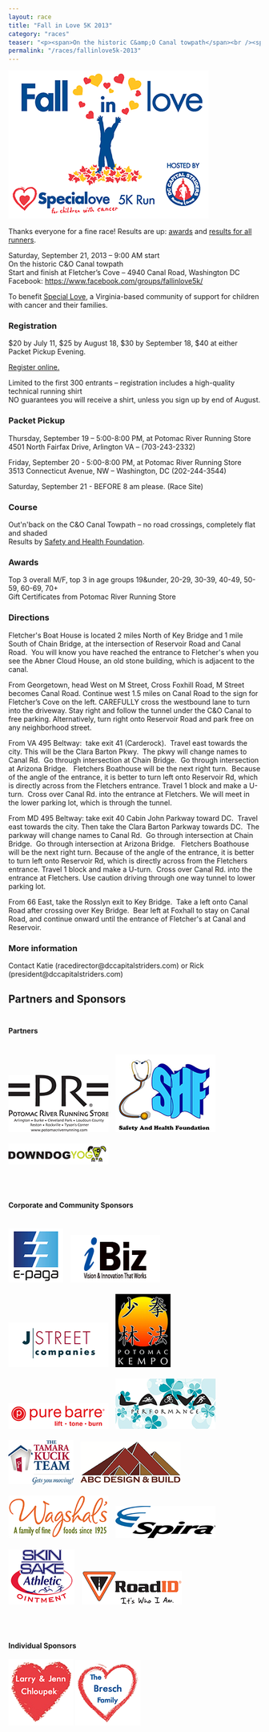 ```yaml
---
layout: race
title: "Fall in Love 5K 2013"
category: "races"
teaser: "<p><span>On the historic C&amp;O Canal towpath</span><br /><span>Start and finish at Fletcher&rsquo;s Cove &ndash; 4940 Canal Road, Washington DC</span></p>"
permalink: "/races/fallinlove5k-2013"
---
```

<p><img src="/media/uploads/fallinlove5k2013.png" alt="race logo" /></p><p>Thanks everyone for a fine race! Results are up: <a href="http://www.safetyandhealthfoundation.org/20130921a.html">awards</a> and <a href="http://www.safetyandhealthfoundation.org/20130921.html">results for all runners</a>.</p><p>Saturday, September 21, 2013 &ndash; 9:00 AM start<br /> On the historic C&amp;O Canal towpath<br /> Start and finish at Fletcher&rsquo;s Cove &ndash; 4940 Canal Road, Washington DC<br /> Facebook: <a href="https://www.facebook.com/groups/fallinlove5k/">https://www.facebook.com/groups/fallinlove5k/</a></p><p>To benefit <a href="http://www.specialove.org">Special Love</a>, a Virginia-based community of support for children with cancer and their families.</p><h3>Registration</h3><p>$20 by July 11, $25 by August 18, $30 by September 18, $40 at either Packet Pickup Evening.</p><p><a href="https://www.raceit.com/Register/?event=21531">Register online.</a></p><p>Limited to the first 300 entrants &ndash; registration includes a high-quality technical running shirt<br />NO guarantees you will receive a shirt, unless you sign up by end of August.</p><h3>Packet Pickup</h3><p>Thursday, September 19 &ndash; 5:00-8:00 PM, at Potomac River Running Store<br /> 4501 North Fairfax Drive, Arlington VA &ndash; (703-243-2332)</p><p>Friday, September 20 - 5:00-8:00 PM, at Potomac River Running Store&nbsp;<br /> 3513 Connecticut Avenue, NW &ndash; Washington, DC (202-244-3544)</p><p>Saturday, September 21 - BEFORE 8 am please. (Race Site)</p><h3>Course</h3><p>Out'n'back on the C&amp;O Canal Towpath &ndash; no road crossings, completely flat and shaded<br /> Results by&nbsp;<a href="http://www.safetyandhealthfoundation.org/">Safety and Health Foundation</a>.</p><h3>Awards</h3><p>Top 3 overall M/F, top 3 in age groups 19&amp;under, 20-29, 30-39, 40-49, 50-59, 60-69, 70+<br /> Gift Certificates from Potomac River Running Store</p><h3>Directions</h3><p><span>Fletcher's Boat House is located 2 miles North of Key Bridge and 1 mile South of Chain Bridge, at the intersection of Reservoir Road and Canal Road. &nbsp;You will know you have reached the entrance to Fletcher's when you see the Abner Cloud House, an old stone building, which is adjacent to the canal.&nbsp;</span></p><p>From Georgetown, head West on M Street, Cross Foxhill Road, M Street becomes Canal Road. Continue west&nbsp;1.5 miles on Canal Road to the sign for Fletcher&rsquo;s Cove on the left. CAREFULLY cross the westbound lane to turn into the driveway. Stay right and follow the tunnel under the C&amp;O Canal to free parking. Alternatively, turn right onto Reservoir Road and park free on any neighborhood street.</p><div class="WordSection1"><p>From VA 495 Beltway: &nbsp;take exit 41 (Carderock). &nbsp;Travel east towards the city. This will be the Clara Barton Pkwy. &nbsp;The pkwy will change names to Canal Rd. &nbsp;Go through intersection at Chain Bridge. &nbsp;Go through intersection at Arizona Bridge.&nbsp; &nbsp;Fletchers Boathouse will be the next right turn. &nbsp;Because of the angle of the entrance, it is better&nbsp;<span>to turn left onto Reservoir Rd, which is directly across from the Fletchers entrance. Travel 1 block and make a U-turn. &nbsp;Cross over Canal Rd. into the entrance at Fletchers. We will meet in the lower parking lot, which is through the tunnel.</span></p></div><p>From MD 495 Beltway: take exit 40 Cabin John Parkway toward DC. &nbsp;Travel east towards the city. Then take the Clara Barton Parkway towards DC. &nbsp;The parkway will change names to Canal Rd. &nbsp;Go through intersection at Chain Bridge. &nbsp;Go through intersection at Arizona Bridge.&nbsp; &nbsp;Fletchers Boathouse will be the next right turn. Because of the angle of the entrance, it is better to turn left onto Reservoir Rd, which is directly across from the Fletchers entrance. Travel 1 block and make a U-turn. &nbsp;Cross over Canal Rd. into the entrance at Fletchers. Use caution driving through one way tunnel to lower parking lot.</p><p>From 66 East, take the Rosslyn exit to Key Bridge. &nbsp;Take a left onto Canal Road after crossing over Key Bridge. &nbsp;Bear left at Foxhall to stay on Canal Road, and continue onward until the entrance of Fletcher's at Canal and Reservoir.</p><h3>More information</h3><p>Contact Katie&nbsp;(racedirector@dccapitalstriders.com) or Rick (president@dccapitalstriders.com)</p><h2 id="sponsors">Partners and Sponsors</h2><h4 style="margin-top: 3em;">Partners</h4><p><a style="border: none; background: none; display: inline-block; margin: 20px 10px 0 0;" href="http://www.potomacriverrunning.com/"><img src="/media/uploads/fallinlove2013/pr.png" alt="PR" /></a> <a style="border: none; background: none; display: inline-block; margin: 20px 10px 0 0;" href="http://safetyandhealthfoundation.org/"><img src="/media/uploads/fallinlove2013/shf.png" alt="Safety and Health Foundation" /></a> <a style="border: none; background: none; display: inline-block; margin: 20px 10px 0 0;" href="http://www.downdogyoga.com/"><img src="/media/uploads/fallinlove2013/downdog.png" alt="Down Dog Yoga" /></a></p><h4 style="margin-top: 5em;">Corporate and Community Sponsors</h4><p><a style="border: none; background: none; display: inline-block; margin: 20px 10px 0 0;" href="http://www.e-paga.com"><img src="/media/uploads/fallinlove2013/epaga.png" alt="E-paga" /></a> <a style="border: none; background: none; display: inline-block; margin: 20px 10px 0 0;" href="http://www.digitalibiz.com"><img src="/media/uploads/fallinlove2013/ibiz.png" alt="iBiz" /></a> <a style="border: none; background: none; display: inline-block; margin: 20px 10px 0 0;" href="http://www.jstreetcompanies.com/"><img src="/media/uploads/fallinlove2013/jstreet.png" alt="J Street" /></a> <a style="border: none; background: none; display: inline-block; margin: 20px 10px 0 0;" href="http://www.potomackempo.com"><img src="/media/uploads/fallinlove2013/potomackempo.png" alt="Potomac Kempo" /></a> <a style="border: none; background: none; display: inline-block; margin: 20px 10px 0 0;" href="http://purebarre.com/p-dc.html"><img src="/media/uploads/fallinlove2013/purebarre.png" alt="Pure Barre" /></a> <a style="border: none; background: none; display: inline-block; margin: 20px 10px 0 0;" href="http://www.facebook.com/laavaperformance"><img src="/media/uploads/fallinlove2013/laava.png" alt="Laava Performance" /></a> <a style="border: none; background: none; display: inline-block; margin: 20px 10px 0 0;" href="http://www.tamara4homes.com"><img src="/media/uploads/fallinlove2013/kucik.png" alt="kucik" /></a> <a style="border: none; background: none; display: inline-block; margin: 20px 10px 0 0;" href="http://www.abcdesignandbuild.com/"><img src="/media/uploads/fallinlove2013/abc.png" alt="ABC" /></a> <a style="border: none; background: none; display: inline-block; margin: 20px 10px 0 0;" href="http://www.wagshals.com/"><img src="/media/uploads/fallinlove2013/wagshals.png" alt="Wagshals" /></a> <a style="border: none; background: none; display: inline-block; margin: 20px 10px 0 0;" href="http://www.spira.com/"><img src="/media/uploads/fallinlove2013/spira.png" alt="Spira" /></a> <a style="border: none; background: none; display: inline-block; margin: 20px 10px 0 0;" href="http://skinsake.com/"><img src="/media/uploads/fallinlove2013/skinsake.png" alt="Skin Sake" /></a> <a style="border: none; background: none; display: inline-block; margin: 20px 10px 0 0;" href="http://www.roadid.com/"><img src="/media/uploads/fallinlove2013/roadid.png" alt="Road ID" /></a></p><h4 style="margin-top: 5em;">Individual Sponsors</h4><p><img src="/media/uploads/fallinlove2013/chloupek.png" alt="Larry and Jenn Chloupek" /> <img src="/media/uploads/fallinlove2013/bresch.png" alt="Bresch" /></p>